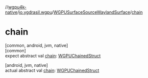 //[wgpu4k-native](../../../index.md)/[io.ygdrasil.wgpu](../index.md)/[WGPUSurfaceSourceWaylandSurface](index.md)/[chain](chain.md)

# chain

[common, android, jvm, native]\
[common]\
expect abstract val [chain](chain.md): [WGPUChainedStruct](../-w-g-p-u-chained-struct/index.md)

[android, jvm, native]\
actual abstract val [chain](chain.md): [WGPUChainedStruct](../-w-g-p-u-chained-struct/index.md)
